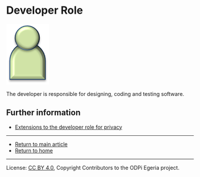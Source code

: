 <!-- SPDX-License-Identifier: CC-BY-4.0 -->
<!-- Copyright Contributors to the ODPi Egeria project. -->

# Developer Role

![Icon](developer-role.png)

The developer is responsible for designing, coding and testing software.

## Further information

* [Extensions to the developer role for privacy](../../data-privacy-pack/role-extensions-for-privacy.md)

----
* [Return to main article](.)
* [Return to home](..)

----
License: [CC BY 4.0](https://creativecommons.org/licenses/by/4.0/),
Copyright Contributors to the ODPi Egeria project.